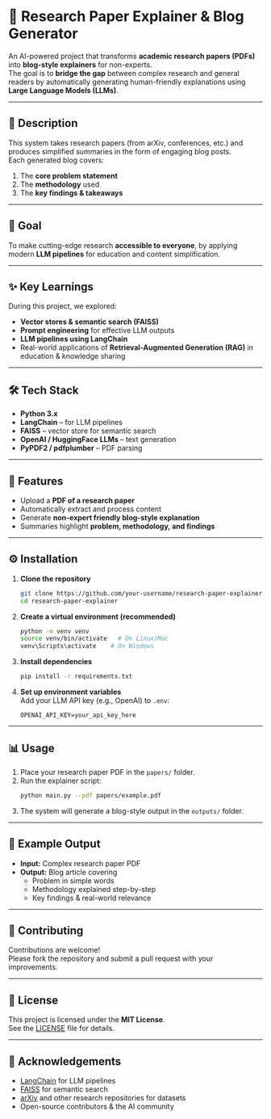 # 📰 Research Paper Explainer & Blog Generator

An AI-powered project that transforms **academic research papers (PDFs)** into **blog-style explainers** for non-experts.  
The goal is to **bridge the gap** between complex research and general readers by automatically generating human-friendly explanations using **Large Language Models (LLMs)**.

---

## 📖 Description
This system takes research papers (from arXiv, conferences, etc.) and produces simplified summaries in the form of engaging blog posts.  
Each generated blog covers:
1. The **core problem statement**  
2. The **methodology** used  
3. The **key findings & takeaways**  

---

## 🎯 Goal
To make cutting-edge research **accessible to everyone**, by applying modern **LLM pipelines** for education and content simplification.

---

## ✨ Key Learnings
During this project, we explored:
- **Vector stores & semantic search (FAISS)**  
- **Prompt engineering** for effective LLM outputs  
- **LLM pipelines using LangChain**  
- Real-world applications of **Retrieval-Augmented Generation (RAG)** in education & knowledge sharing  

---

## 🛠 Tech Stack
- **Python 3.x**  
- **LangChain** – for LLM pipelines  
- **FAISS** – vector store for semantic search  
- **OpenAI / HuggingFace LLMs** – text generation  
- **PyPDF2 / pdfplumber** – PDF parsing  

---

## 🚀 Features
- Upload a **PDF of a research paper**  
- Automatically extract and process content  
- Generate **non-expert friendly blog-style explanation**  
- Summaries highlight **problem, methodology, and findings**  

---

## ⚙️ Installation

1. **Clone the repository**
   ```bash
   git clone https://github.com/your-username/research-paper-explainer.git
   cd research-paper-explainer
   ```

2. **Create a virtual environment (recommended)**
   ```bash
   python -m venv venv
   source venv/bin/activate   # On Linux/Mac
   venv\Scripts\activate    # On Windows
   ```

3. **Install dependencies**
   ```bash
   pip install -r requirements.txt
   ```

4. **Set up environment variables**  
   Add your LLM API key (e.g., OpenAI) to `.env`:
   ```env
   OPENAI_API_KEY=your_api_key_here
   ```

---

## 📊 Usage

1. Place your research paper PDF in the `papers/` folder.  
2. Run the explainer script:
   ```bash
   python main.py --pdf papers/example.pdf
   ```
3. The system will generate a blog-style output in the `outputs/` folder.

---

## 📄 Example Output
- **Input:** Complex research paper PDF  
- **Output:** Blog article covering  
  - Problem in simple words  
  - Methodology explained step-by-step  
  - Key findings & real-world relevance  

---

## 🤝 Contributing
Contributions are welcome!  
Please fork the repository and submit a pull request with your improvements.

---

## 📄 License
This project is licensed under the **MIT License**.  
See the [LICENSE](LICENSE) file for details.

---

## 🙌 Acknowledgements
- [LangChain](https://www.langchain.com/) for LLM pipelines  
- [FAISS](https://faiss.ai/) for semantic search  
- [arXiv](https://arxiv.org/) and other research repositories for datasets  
- Open-source contributors & the AI community
